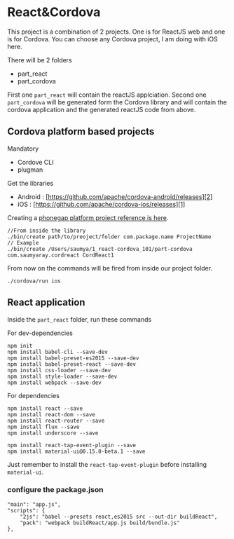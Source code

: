 React&Cordova
================
 This project is a combination of 2 projects. One is for ReactJS web and one is for Cordova. You can choose any Cordova project, I am doing with iOS here.

There will be 2 folders
 
 - part_react
 - part_cordova

 First one `part_react` will contain the reactJS applciation.
 Second one `part_cordova` will be generated form the Cordova library and will contain the cordova application and the generated reactJS code from above.

## Cordova platform based projects

Mandatory
 - Cordove CLI
 - plugman

Get the libraries
  - Android : [https://github.com/apache/cordova-android/releases][2]
  - iOS : [https://github.com/apache/cordova-ios/releases][1]

Creating a [phonegap platform project reference is here][3].

```
//From inside the library
./bin/create path/to/preoject/folder com.package.name ProjectName
// Example
./bin/create /Users/saumya/1_react-cordova_101/part-cordova com.saumyaray.cordreact CordReact1
```

From now on the commands will be fired from inside our project folder.

```
./cordova/run ios
```

## React application

Inside the `part_react` folder, run these commands
 
 For dev-dependencies
```
npm init
npm install babel-cli --save-dev
npm install babel-preset-es2015 --save-dev
npm install babel-preset-react --save-dev
npm install css-loader --save-dev
npm install style-loader --save-dev
npm install webpack --save-dev
```
 For dependencies
```
npm install react --save
npm install react-dom --save
npm install react-router --save
npm install flux --save
npm install underscore --save

npm install react-tap-event-plugin --save
npm install material-ui@0.15.0-beta.1 --save
```
Just remember to install the `react-tap-event-plugin` before installing `material-ui`.

### configure the package.json
```
"main": "app.js",
"scripts": {
	"2js": "babel --presets react,es2015 src --out-dir buildReact",
	"pack": "webpack buildReact/app.js build/bundle.js"
},
```







[1]: https://github.com/apache/cordova-ios/releases
[2]: https://github.com/apache/cordova-android/releases
[3]: https://gist.github.com/saumya/9638603